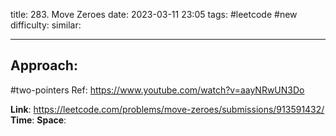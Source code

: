 title: 283. Move Zeroes
date: 2023-03-11 23:05
tags: #leetcode #new
difficulty:
similar: 

---
## Approach:
#two-pointers 
Ref: https://www.youtube.com/watch?v=aayNRwUN3Do

**Link**: https://leetcode.com/problems/move-zeroes/submissions/913591432/
**Time**:
**Space**: